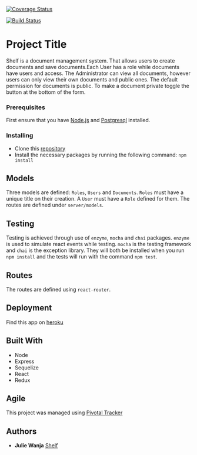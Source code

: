 [![Coverage Status](https://coveralls.io/repos/github/jm-wanja/document_management_system/badge.svg?branch=feature%2F%23146368967%2Ffrontend-structure)](https://coveralls.io/github/jm-wanja/document_management_system?branch=feature%2F%23146368967%2Ffrontend-structure)

[![Build Status](https://travis-ci.org/jm-wanja/document_management_system.svg?branch=feature%2F%23146368967%2Ffrontend-structure)](https://travis-ci.org/jm-wanja/document_management_system)
# Project Title

Shelf is a document management system. That allows users to create documents and save documents.Each User has a role while documents have users and access. The Administrator can view all documents, however users can only view their own documents and public ones. The default permission for documents is public. To make a document private toggle the button at the bottom of the form. 

### Prerequisites

First ensure that you have [Node.js](https://nodejs.org/en/) and [Postgresql](https://www.postgresql.org/) installed.  

### Installing

* Clone this [repository](https://github.com/jm-wanja/document_management_system.git)
* Install the necessary packages by running the following command: `npm install`

## Models

Three models are defined: `Roles`, `Users` and `Documents`. `Roles` must have a unique title on their creation. A `User` must have a `Role` defined for them. The routes are defined under `server/models`.

## Testing

Testing is achieved through use of `enzyme`, `mocha` and `chai` packages. `enzyme` is used to simulate react events while testing. `mocha` is the testing framework and `chai` is the exception library. They will both be installed when you run `npm install` and the tests will run with the command `npm test`.

## Routes

The routes are defined using `react-router`.

## Deployment

Find this app on [heroku](https://shelfdms.herokuapp.com/)

## Built With

* Node
* Express
* Sequelize
* React
* Redux

## Agile

This project was managed using [Pivotal Tracker](https://www.pivotaltracker.com/n/projects/2036865)


## Authors

* **Julie Wanja** [Shelf](https://github.com/jm-wanja/document_management_system)

